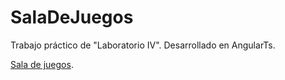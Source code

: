 # SalaDeJuegos
Trabajo práctico de "Laboratorio IV".
Desarrollado en AngularTs.


[Sala de juegos](https://sdj.francocanevali.com).

